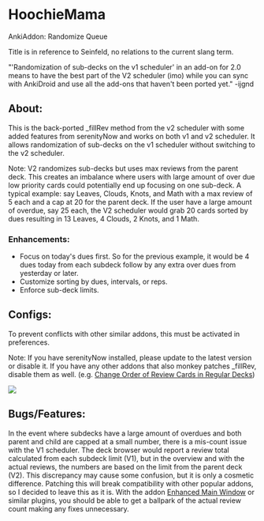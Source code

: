# HoochieMama
AnkiAddon: Randomize Queue

Title is in reference to Seinfeld, no relations to the current slang term.

"'Randomization of sub-decks on the v1 scheduler' in an add-on for 2.0 means to have the best part of the V2 scheduler (imo) while you can sync with AnkiDroid and use all the add-ons that haven't been ported yet." -ijgnd

## About:
This is the back-ported _fillRev method from the v2 scheduler with some added features from serenityNow and works on both v1 and v2 scheduler. It allows randomization of sub-decks on the v1 scheduler without switching to the v2 scheduler.

Note: V2 randomizes sub-decks but uses max reviews from the parent deck. This creates an imbalance where users with large amount of over due low priority cards could potentially end up focusing on one sub-deck. A typical example: say Leaves, Clouds, Knots, and Math with a max review of 5 each and a cap at 20 for the parent deck. If the user have a large amount of overdue, say 25 each, the V2 scheduler would grab 20 cards sorted by dues resulting in 13 Leaves, 4 Clouds, 2 Knots, and 1 Math.

### Enhancements:
- Focus on today's dues first. So for the previous example, it would be 4 dues today from each subdeck follow by any extra over dues from yesterday or later.
- Customize sorting by dues, intervals, or reps.
- Enforce sub-deck limits.


## Configs:
To prevent conflicts with other similar addons, this must be activated in preferences.

Note: If you have serenityNow installed, please update to the latest version or disable it. If you have any other addons that also monkey patches _fillRev, disable them as well. (e.g. <a href="https://ankiweb.net/shared/info/3731265543">Change Order of Review Cards in Regular Decks</a>)

<img src="https://github.com/lovac42/HoochieMama/blob/master/screenshots/prefmenu.jpg?raw=true">


## Bugs/Features:
In the event where subdecks have a large amount of overdues and both parent and child are capped at a small number, there is a mis-count issue with the V1 scheduler. The deck browser would report a review total calculated from each subdeck limit (V1), but in the overview and with the actual reviews, the numbers are based on the limit from the parent deck (V2). This discrepancy may cause some confusion, but it is only a cosmetic difference. Patching this will break compatibility with other popular addons, so I decided to leave this as it is. With the addon <a href="https://ankiweb.net/shared/info/877182321">Enhanced Main Window</a> or similar plugins, you should be able to get a ballpark of the actual review count making any fixes unnecessary.

